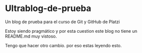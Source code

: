 # Ultrablog-de-prueba

Un blog de prueba para el curso de Git y GitHub de Platzi

Estoy siendo pragmático y por esta cuestion este blog no tiene un README.md muy vistoso.   

Tengo que hacer otro cambio. por eso estas leyendo esto.